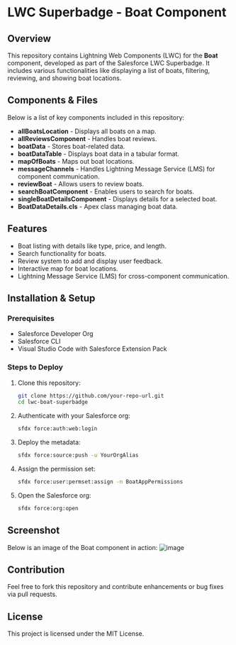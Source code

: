 # LWC Superbadge - Boat Component

## Overview
This repository contains Lightning Web Components (LWC) for the **Boat** component, developed as part of the Salesforce LWC Superbadge. It includes various functionalities like displaying a list of boats, filtering, reviewing, and showing boat locations.

## Components & Files
Below is a list of key components included in this repository:

- **allBoatsLocation** - Displays all boats on a map.
- **allReviewsComponent** - Handles boat reviews.
- **boatData** - Stores boat-related data.
- **boatDataTable** - Displays boat data in a tabular format.
- **mapOfBoats** - Maps out boat locations.
- **messageChannels** - Handles Lightning Message Service (LMS) for component communication.
- **reviewBoat** - Allows users to review boats.
- **searchBoatComponent** - Enables users to search for boats.
- **singleBoatDetailsComponent** - Displays details for a selected boat.
- **BoatDataDetails.cls** - Apex class managing boat data.

## Features
- Boat listing with details like type, price, and length.
- Search functionality for boats.
- Review system to add and display user feedback.
- Interactive map for boat locations.
- Lightning Message Service (LMS) for cross-component communication.

## Installation & Setup
### Prerequisites
- Salesforce Developer Org
- Salesforce CLI
- Visual Studio Code with Salesforce Extension Pack

### Steps to Deploy
1. Clone this repository:
   ```sh
   git clone https://github.com/your-repo-url.git
   cd lwc-boat-superbadge
   ```
2. Authenticate with your Salesforce org:
   ```sh
   sfdx force:auth:web:login
   ```
3. Deploy the metadata:
   ```sh
   sfdx force:source:push -u YourOrgAlias
   ```
4. Assign the permission set:
   ```sh
   sfdx force:user:permset:assign -n BoatAppPermissions
   ```
5. Open the Salesforce org:
   ```sh
   sfdx force:org:open
   ```

## Screenshot
Below is an image of the Boat component in action:
![image](https://github.com/user-attachments/assets/772f9b73-3f02-4390-9360-b598091da7f9)


## Contribution
Feel free to fork this repository and contribute enhancements or bug fixes via pull requests.

## License
This project is licensed under the MIT License.

